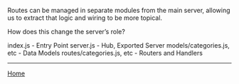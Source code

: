 Routes can be managed in separate modules from the main server, allowing us to extract that logic and wiring to be more topical.

How does this change the server’s role?

index.js - Entry Point
server.js - Hub, Exported Server
models/categories.js, etc - Data Models
routes/categories.js, etc - Routers and Handlers

---

[Home](https://jchinzi.github.io/reading-notes/)